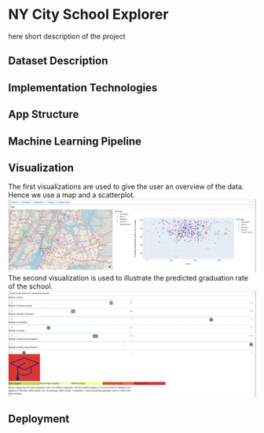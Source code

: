 # NY City School Explorer
here short description of the project

## Dataset Description
## Implementation Technologies
## App Structure
## Machine Learning Pipeline
## Visualization
The first visualizations are used to give the user an overview of the data. Hence we use a map and a scatterplot.
![Map and Scatterplot from the data of the NYCSchools](https://github.com/MahsasadatNezamabadi/L.A-Project/blob/main/ImagesForReadMe/GraduationRate.png?raw=true)
The second visualization is used to illustrate the predicted graduation rate of the school.
![Visualization of the graduation rate via a color changing graduation hat](https://github.com/MahsasadatNezamabadi/L.A-Project/blob/main/ImagesForReadMe/ScatterPlotMap.png?raw=true)
## Deployment

